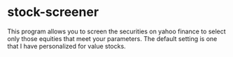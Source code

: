 # stock-screener

This program allows you to screen the securities on yahoo finance to select only
those equities that meet your parameters. The default setting is one that I have
personalized for value stocks.

